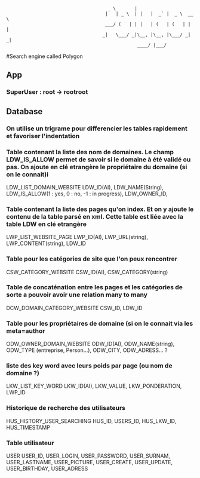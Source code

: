                                           _ \       |
                                         |   | _ \  | |   |  _` |  _ \  __ \
                                         ___/ (   | | |   | (   | (   | |   |
                                        _|   \___/ _|\__, |\__, |\___/ _|  _|
                                                     ____/ |___/
                                        



#Search engine called Polygon

## App
### SuperUser : root -> rootroot

## Database
### On utilise un trigrame pour differencier les tables rapidement et favoriser l'indentation

### Table contenant la liste des nom de domaines. Le champ LDW_IS_ALLOW permet de savoir si le domaine à été validé ou pas. On ajoute en clé etrangère le propriétaire du domaine (si on le connait)i
LDW_LIST_DOMAIN_WEBSITE
LDW_ID(AI), LDW_NAME(String), LDW_IS_ALLOW(1 : yes, 0 : no, -1 : in progress), LDW_OWNER_ID,

### Table contenant la liste des pages qu'on index. Et on y ajoute le contenu de la table parsé en xml. Cette table est liée avec la table LDW en clé etrangère
LWP_LIST_WEBSITE_PAGE
LWP_ID(AI), LWP_URL(string), LWP_CONTENT(string), LDW_ID

### Table pour les catégories de site que l'on peux rencontrer
CSW_CATEGORY_WEBSITE
CSW_ID(AI), CSW_CATEGORY(string)

### Table de concaténation entre les pages et les catégories de sorte a pouvoir avoir une relation many to many
DCW_DOMAIN_CATEGORY_WEBSITE
CSW_ID, LDW_ID

### Table pour les propriétaires de domaine (si on le connait via les meta=author
ODW_OWNER_DOMAIN_WEBSITE
ODW_ID(AI), ODW_NAME(string), ODW_TYPE (entreprise, Person…), ODW_CITY, ODW_ADRESS… ?

### liste des key word avec leurs poids par page (ou nom de domaine ?)
LKW_LIST_KEY_WORD
LKW_ID(AI), LKW_VALUE, LKW_PONDERATION, LWP_ID

### Historique de recherche des utilisateurs
HUS_HISTORY_USER_SEARCHING
HUS_ID, USERS_ID, HUS_LKW_ID, HUS_TIMESTAMP

### Table utilisateur
USER
USER_ID, USER_LOGIN, USER_PASSWORD, USER_SURNAM, USER_LASTNAME, USER_PICTURE, USER_CREATE, USER_UPDATE, USER_BIRTHDAY, USER_ADRESS

